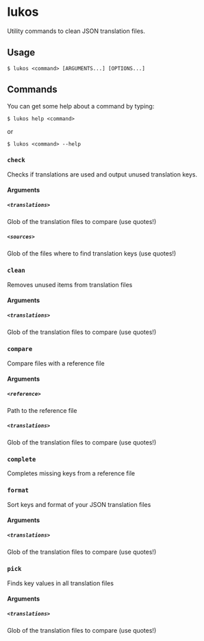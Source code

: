 # lukos

Utility commands to clean JSON translation files.

## Usage

    $ lukos <command> [ARGUMENTS...] [OPTIONS...]

## Commands

You can get some help about a command by typing:

    $ lukos help <command>

or

    $ lukos <command> --help

### `check`

Checks if translations are used and output unused translation keys.

#### Arguments

##### `<translations>`

Glob of the translation files to compare (use quotes!)

##### `<sources>`

Glob of the files where to find translation keys (use quotes!)

### `clean`

Removes unused items from translation files

#### Arguments

##### `<translations>`

Glob of the translation files to compare (use quotes!)

### `compare`

Compare files with a reference file

#### Arguments

##### `<reference>`

Path to the reference file

##### `<translations>`

Glob of the translation files to compare (use quotes!)

### `complete`

Completes missing keys from a reference file

### `format`

Sort keys and format of your JSON translation files

#### Arguments

##### `<translations>`

Glob of the translation files to compare (use quotes!)

### `pick`

Finds key values in all translation files

#### Arguments

##### `<translations>`

Glob of the translation files to compare (use quotes!)
